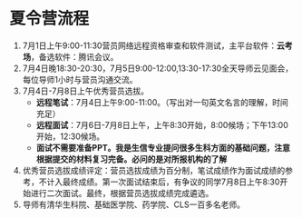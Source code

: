 # 夏令营流程
1. 7月1日上午9:00-11:30营员网络远程资格审查和软件测试，主平台软件：**云考场**，备选软件：腾讯会议。
2. 7月4日晚18:30-20:30，7月5日9:00-12:00,13:30-17:30全天导师云见面会，每位导师1小时与营员沟通交流。
3.  7月4日-7月8日上午优秀营员选拔。
    - **远程笔试**：7月4日上午9:00-11:00。（写出对一句英文名言的理解，时间充足）
    - **远程面试**：7月6日-7月8日上午，上午8:30开始，8:00候场；下午13:00开始，12:30候场。
    - **面试不需要准备PPT。我是生信专业提问很多生科方面的基础问题，注意根据提交的材料复习完备。必问的是对所报机构的了解**
4. 优秀营员选拔成绩评定：营员选拔成绩为百分制，笔试成绩作为面试成绩的参考，不计入最终成绩。第一次面试结束后，有争议的同学7月8日上午8:30开始进行二次面试。最终，根据营员选拔成绩完成遴选。
5. 导师有清华生科院、基础医学院、药学院、CLS一百多名老师。
